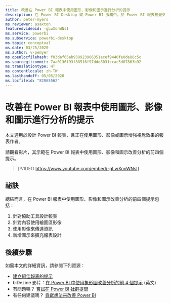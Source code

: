 ```yaml
---
title: 改善在 Power BI 報表中使用圖形、影像和圖示進行分析的提示
description: 在 Power BI Desktop 或 Power BI 服務中，於 Power BI 報表視覺效果中改善使用圖形、影像和圖示進行分析的四個提示。
author: peter-myers
ms.reviewer: asaxton
featuredvideoid: -gLwXonWNsI
ms.service: powerbi
ms.subservice: powerbi-desktop
ms.topic: conceptual
ms.date: 03/25/2020
ms.author: v-pemyer
ms.openlocfilehash: f03daf65ab938923906351acef9440fe0de88c5c
ms.sourcegitcommit: 7aa0136f93f88516f97ddd8031ccac5d07863b92
ms.translationtype: HT
ms.contentlocale: zh-TW
ms.lasthandoff: 05/05/2020
ms.locfileid: "82065562"
---
```

# <a name="tips-to-improve-analysis-with-shapes-images-and-icons-in-power-bi-reports"></a>改善在 Power BI 報表中使用圖形、影像和圖示進行分析的提示

本文適用於設計 Power BI 報表，且正在使用圖形、影像或圖示增強視覺效果的報表作者。

請觀看影片，其示範在 Power BI 報表中使用圖形、影像和圖示改善分析的前四個提示。

> [!VIDEO https://www.youtube.com/embed/-gLwXonWNsI]

## <a name="tips"></a>祕訣

總結而言，在 Power BI 報表中使用圖形、影像和圖示改善分析的前四個提示包括：

1. 針對協助工具設計報表
1. 針對內容使用繪圖區影像
1. 使用影像來傳達資訊
1. 新增圖示來擴充報表設計

## <a name="next-steps"></a>後續步驟

如需本文的詳細資訊，請參閱下列資源：

- [建立絕佳報表的提示](../desktop-tips-and-tricks-for-creating-reports.md)
- biDezine 影片：[在 Power BI 中使用象形圖改善分析的前 4 個提示](https://www.youtube.com/watch?v=-gLwXonWNsI) (英文)
- 有問題嗎？ [嘗試在 Power BI 社群提問](https://community.powerbi.com/)
- 有任何建議嗎？ [貢獻想法來改善 Power BI](https://ideas.powerbi.com/)
